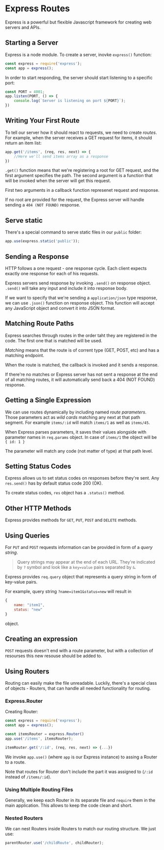 # Express Routes

Express is a powerful but flexible Javascript framework for creating web servers and APIs.

## Starting a Server

Express is a node module. To create a server, inovke `express()` function:

```javascript
const express = require('express');
const app = express();
```

In order to start responding, the server should start listening to a specific port:

```javascript
const PORT = 4001;
app.listen(PORT, () => {
    console.log(`Server is listening on port ${PORT}`);
})
```

## Writing Your First Route

To tell our server how it should react to requests, we need to create _routes_. For example, when the server receives a GET request for items, it should return an item list:

```javascript
app.get('/items', (req, res, next) => {
    //Here we'll send items array as a response
})
```

`.get()` function means that we're registering a root for GET request, and the first argument specifies the path. The second argument is a function that will be invoked when the server will get this request.

First two arguments in a callback function represenet request and response.

If no root are provided for the request, the Express server will handle sending a `404 (NOT FOUND)` response.

## Serve static

There's a special command to serve static files in our `public` folder:

```javascript
app.use(express.static('public'));
```

## Sending a Response

HTTP follows a one request - one response cycle. Each client expects exactly one response for each of his requests.

Express servers send response by invoking `.send()` on response object. `.send()` will take any input and include it into response body.

If we want to specify that we're sending a `application/json` type response, we can use `.json()` function on response object. This function will accept any JavaScript object and convert it into JSON format.

## Matching Route Paths

Express searches through routes in the order taht they are registered in the code. The first one that is matched will be used.

_Matching_ means that the route is of corrent type (GET, POST, etc) and has a matching endpoint.

When the route is matched, the callback is invoked and it sends a response.

If there're no matches or Express server has not sent a response at the end of all matching routes, it will automatically send back a 404 (NOT FOUND) response.

## Getting a Single Expression

We can use routes dynamically by including named _route parameters_. Those parameters act as _wild cards_ matching any next at that path segment. For example `items/:id` will match `items/1` as well as `items/45`.

When Express parses parameters, it saves their values alongside with parameter names in `req.params` object. In case of `items/1` the object will be `{ id: 1 }`

The parameter will match any code (not matter of type) at that path level.

## Setting Status Codes

Express allows us to set status codes on responses before they're sent. Any `res.send()` has by default status code 200 (OK).

To create status codes, `res` object has a `.status()` method.

## Other HTTP Methods

Express provides methods for `GET`, `PUT`, `POST` and `DELETE` methods.

## Using Queries

For `PUT` and `POST` requests information can be provided in form of a _query string_.

> Query strings may appear at the end of each URL. They're indicated by `?` symbol and look like a `key=value` pairs separated by `&`.

Express provides `req.query` object that represents a query string in form of key-value pairs.

For example, query string `?name=item1&status=new` will result in

```javascript
{
    name: "item1",
    status: "new"
}
```

object.

## Creating an expression

`POST` requests doesn't end with a route parameter, but with a collection of resourses this new resouse should be added to.

## Using Routers

Routing can easily make the file unreadable. Luckily, there's a special class of objects - Routers, that can handle all needed functionality for routing.

### Express.Router

Creating Router:

```javascript
const express = require('express');
const app = express();

const itemsRouter = express.Router()
app.use('/items', itemsRouter);

itemRouter.get('/:id', (req, res, next) => {...})
```

We invoke `app.use()` (where `app` is our Express instance) to assing a Router to a route.

Note that routes for Router don't include the part it was assigned to (`/:id` instead of `/items/:id`).

### Using Multiple Routing Files

Generally, we keep each Router in its separate file and `require` them in the main application. This allows to keep the code clean and short.

### Nested Routers

We can nest Routers inside Routers to match our routing structure. We just use:

```javascript
parentRouter.use('/childRoute', childRouter);
```
